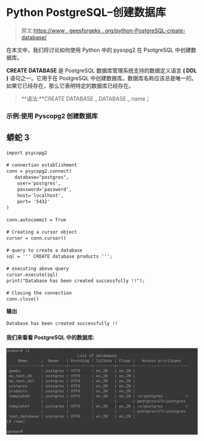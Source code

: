 # Python PostgreSQL–创建数据库

> 原文:[https://www . geesforgeks . org/python-PostgreSQL-create-database/](https://www.geeksforgeeks.org/python-postgresql-create-database/)

在本文中，我们将讨论如何使用 Python 中的 pysopg2 在 PsotgreSQL 中创建数据库。

**CREATE DATABASE** 是 PostgreSQL 数据库管理系统支持的数据定义语言 **( DDL )** 语句之一。它用于在 PostgreSQL 中创建数据库。数据库名称应该总是唯一的。如果它已经存在，那么它表明特定的数据库已经存在。

> **语法:**CREATE DATABASE _ DATABASE _ name；

### 示例:使用 Pyscopg2 创建数据库

## 蟒蛇 3

```
import psycopg2

# connection establishment
conn = psycopg2.connect(
   database="postgres",
    user='postgres',
    password='password',
    host='localhost',
    port= '5432'
)

conn.autocommit = True

# Creating a cursor object
cursor = conn.cursor()

# query to create a database 
sql = ''' CREATE database products ''';

# executing above query
cursor.execute(sql)
print("Database has been created successfully !!");

# Closing the connection
conn.close()
```

**输出**

```
Database has been created successfully !!
```

#### **我们来看看** PostgreSQL 中的数据库:

![](img/7d299fe735512da3f800ee4d82d92b96.png)